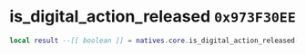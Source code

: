 # is_digital_action_released `0x973F30EE`

```lua
local result --[[ boolean ]] = natives.core.is_digital_action_released(_actionname --[[ string ]], _unk0 --[[ boolean ]], _unk1 --[[ number ]])
```